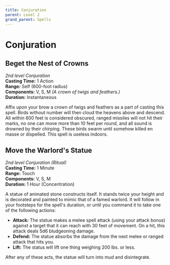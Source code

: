 ```yaml
---
title: Conjuration
parent: Level 2
grand_parent: Spells
---
```


# Conjuration

## Beget the Nest of Crowns
*2nd level Conjuration*<br>
**Casting Time:** 1 Action<br>
**Range:** Self (600-foot radius)<br>
**Components:** V, S, M *(A crown of twigs and feathers.)*<br>
**Duration:** Instantaneous

Affix upon your brow a crown of twigs and feathers as a part of casting this spell. Birds without number will then cloud the heavens above and descend. All within 600 feet is considered obscured, ranged missiles will not hit their marks, no one can move more than 10 feet per round, and all sound is drowned by their chirping. These birds swarm until somehow killed en masse or dispelled. This spell is useless indoors.

## Move the Warlord's Statue
*2nd level Conjuration (Ritual)*<br>
**Casting Time:** 1 Minute<br>
**Range:** Touch<br>
**Components:** V, S, M<br>
**Duration:** 1 Hour (Concentration)

A statue of animated stone constructs itself. It stands twice your height and is decorated and painted to mimic that of a famed warlord. It will follow in your footsteps for the spell's duration, or until you command it to take one of the following actions:
* **Attack:** The statue makes a melee spell attack (using your attack bonus) against a target that it can reach with 30 feet of movement. On a hit, this attack deals 5d6 bludgeoning damage.
* **Defend:** The statue absorbs the damage from the next melee or ranged attack that hits you.
* **Lift:** The status will lift one thing weighing 200 lbs. or less.

After any of these acts, the statue will turn into mud and disintegrate.
